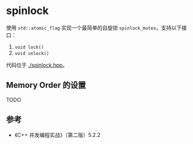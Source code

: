 # spinlock

使用 `std::atomic_flag` 实现一个最简单的自旋锁 `spinlock_mutex`，支持以下接口：

1. `void lock()`
2. `void unlock()`

代码位于 [./spinlock.hpp](./spinlock.hpp)。

## Memory Order 的设置

TODO

## 参考

- 《C++ 并发编程实战》（第二版）5.2.2